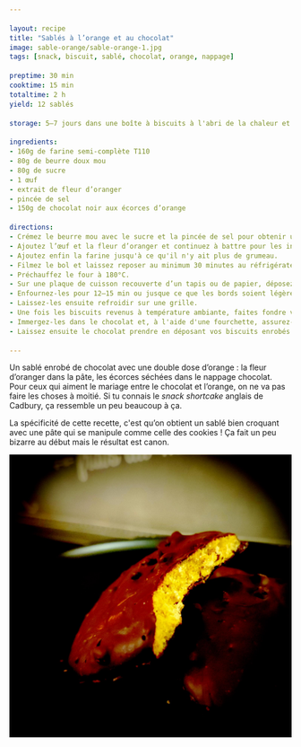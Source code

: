 ```yaml
---

layout: recipe
title: "Sablés à l’orange et au chocolat"
image: sable-orange/sable-orange-1.jpg
tags: [snack, biscuit, sablé, chocolat, orange, nappage]

preptime: 30 min
cooktime: 15 min
totaltime: 2 h
yield: 12 sablés

storage: 5–7 jours dans une boîte à biscuits à l'abri de la chaleur et de la lumière. Vous pouvez également les congeler pour 2–3 mois. 

ingredients:
- 160g de farine semi-complète T110
- 80g de beurre doux mou
- 80g de sucre
- 1 œuf
- extrait de fleur d’oranger 
- pincée de sel
- 150g de chocolat noir aux écorces d’orange

directions:
- Crémez le beurre mou avec le sucre et la pincée de sel pour obtenir une consistance bien lisse. 
- Ajoutez l’œuf et la fleur d’oranger et continuez à battre pour les incorporer totalement – le mélange ne devrait plus être collant à ce stade. 
- Ajoutez enfin la farine jusqu'à ce qu'il n'y ait plus de grumeau. 
- Filmez le bol et laissez reposer au minimum 30 minutes au réfrigérateur.
- Préchauffez le four à 180°C.
- Sur une plaque de cuisson recouverte d’un tapis ou de papier, déposez des des boules de pâte comme vous le feriez avec des cookies, en laissant de l’espace entre chaque puisqu’elles vont s’étaler à la cuisson.  
- Enfournez-les pour 12–15 min ou jusque ce que les bords soient légèrement dorés. 
- Laissez-les ensuite refroidir sur une grille. 
- Une fois les biscuits revenus à température ambiante, faites fondre votre chocolat au bain-marie/micro-ondes dans un récipient suffisamment large et profond pour y tremper vos biscuits. 
- Immergez-les dans le chocolat et, à l'aide d'une fourchette, assurez-vous de bien les enrober de chocolat en laissant couler l'excédent. Si votre chocolat vous semble trop épais, vous pouvez y ajouter un peu d’huile.
- Laissez ensuite le chocolat prendre en déposant vos biscuits enrobés sur du papier cuisson. Pour accélérer le processus vous pouvez également les faire passer au réfrigérateur.

---
```


Un sablé enrobé de chocolat avec une double dose d’orange&nbsp;: la fleur d’oranger dans la pâte, les écorces séchées dans le nappage chocolat. Pour ceux qui aiment le mariage entre le chocolat et l’orange, on ne va pas faire les choses à moitié. Si tu connais le <i lang="en">snack shortcake</i> anglais de Cadbury, ça ressemble un peu beaucoup à ça.

La spécificité de cette recette, c'est qu’on obtient un sablé bien croquant avec une pâte qui se manipule comme celle des cookies&nbsp;! Ça fait un peu bizarre au début mais le résultat est canon.

![À l’intérieur c’est un sablé, et ça rappelle pas mal le snack shortcake de chez Cadbury pour ceux qui connaissent.](../images/sable-orange/sable-orange-2.jpg)